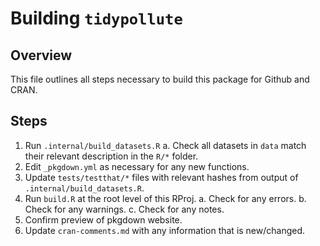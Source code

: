 # Building `tidypollute`

## Overview

This file outlines all steps necessary to build this package for Github and CRAN.

## Steps

1. Run `.internal/build_datasets.R`
  a. Check all datasets in `data` match their relevant description in the `R/*` folder.
2. Edit `_pkgdown.yml` as necessary for any new functions.
3. Update `tests/testthat/*` files with relevant hashes from output of `.internal/build_datasets.R`.
4. Run `build.R` at the root level of this RProj.
  a. Check for any errors.
  b. Check for any warnings.
  c. Check for any notes.
5. Confirm preview of pkgdown website.
6. Update `cran-comments.md` with any information that is new/changed.
